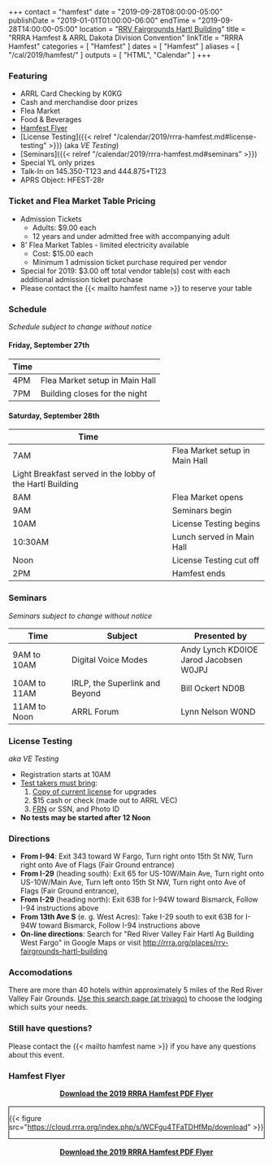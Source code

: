+++
contact = "hamfest"
date = "2019-09-28T08:00:00-05:00"
publishDate = "2019-01-01T01:00:00-06:00"
endTime	 = "2019-09-28T14:00:00-05:00"
location = "[RRV Fairgrounds Hartl Building](/places/rrv-fairgrounds-hartl-building)"
title = "RRRA Hamfest & ARRL Dakota Division Convention"
linkTitle = "RRRA Hamfest"
categories = [ "Hamfest" ]
dates = [ "Hamfest" ]
aliases = [ "/cal/2019/hamfest/" ]
outputs = [ "HTML", "Calendar" ]
+++
### Featuring

* ARRL Card Checking by K0KG
* Cash and merchandise door prizes
* Flea Market
* Food & Beverages
* [Hamfest Flyer](#hamfest-flyer)
* [License Testing]({{< relref "/calendar/2019/rrra-hamfest.md#license-testing" >}}) (aka *VE Testing*)
* [Seminars]({{< relref "/calendar/2019/rrra-hamfest.md#seminars" >}})
* Special YL only prizes
* Talk-In on 145.350-T123 and 444.875+T123
* APRS Object: HFEST-28r

### Ticket and Flea Market Table Pricing
* Admission Tickets
    * Adults: $9.00 each
    * 12 years and under admitted free with accompanying adult
* 8' Flea Market Tables - limited electricity available
    * Cost: $15.00 each
    * Minimum 1 admission ticket purchase required per vendor
* Special for 2019: $3.00 off total vendor table(s) cost with each additional admission ticket purchase
* Please contact the {{< mailto hamfest name >}} to reserve your table

### Schedule

*Schedule subject to change without notice*

#### Friday, September 27th

Time |      |
-----|------|
4PM | Flea Market setup in Main Hall
7PM | Building closes for the night

#### Saturday, September 28th

Time |      |
-----|------|
7AM | Flea Market setup in Main Hall
 | Light Breakfast served in the lobby of the Hartl Building
8AM | Flea Market opens
9AM | Seminars begin
10AM | License Testing begins
10:30AM | Lunch served in Main Hall
Noon | License Testing cut off
2PM | Hamfest ends

### Seminars

*Seminars subject to change without notice*

Time | Subject | Presented by
-----|---------|-------------
9AM to 10AM | Digital Voice Modes | Andy Lynch KD0IOE<br /> Jarod Jacobsen W0JPJ
10AM to 11AM | IRLP, the Superlink and Beyond | Bill Ockert ND0B
11AM to Noon | ARRL Forum | Lynn Nelson W0ND

### License Testing

*aka VE Testing*

* Registration starts at 10AM
* [Test takers must bring](http://www.arrl.org/what-to-bring-to-an-exam-session):
    1. [Copy of current license](http://www.arrl.org/obtain-license-copy) for upgrades
    1. $15 cash or check (made out to ARRL VEC)
    1.  [FRN](https://www.fcc.gov/wireless/support/universal-licensing-system-uls-resources/new-users-guide-getting-started-universal) or SSN, and Photo ID
* **No tests may be started after 12 Noon**

### Directions

* **From I-94**: Exit 343 toward W Fargo, Turn right onto 15th St NW, Turn right onto Ave of Flags (Fair Ground entrance)
* **From I-29** (heading south): Exit 65 for US-10W/Main Ave, Turn right onto US-10W/Main Ave, Turn left onto 15th St NW, Turn right onto Ave of Flags (Fair Ground entrance),
* **From I-29** (heading north): Exit 63B for I-94W toward Bismarck, Follow I-94 instructions above
* **From 13th Ave S** (e. g. West Acres): Take I-29 south to exit 63B for I-94W toward Bismarck, Follow I-94 instructions above
* **On-line directions**: Search for "Red River Valley Fair Hartl Ag Building West Fargo" in Google Maps or visit http://rrra.org/places/rrv-fairgrounds-hartl-building

### Accomodations

There are more than 40 hotels within approximately 5 miles of the Red River Valley Fair
Grounds. [Use this search page \(at trivago\)](https://www.trivago.com/?aDateRange%5Barr%5D=2019-09-27&aDateRange%5Bdep%5D=2019-09-28&aPriceRange%5Bfrom%5D=0&aPriceRange%5Bto%5D=0&iRoomType=7&aRooms%5B0%5D%5Badults%5D=2&cpt2=14776%2F200%2C1322%2F105%2C1320%2F105%2C1318%2F105%2C1316%2F105%2C1314%2F105&iViewType=0&bIsSeoPage=0&sortingId=3&slideoutsPageItemId=&iGeoDistanceLimit=8183&address=Main%20Ave%20W%201805&addressGeoCode%5B0%5D=46.8748448&addressGeoCode%5B1%5D=-96.9254856&offset=0&ra=)
to choose the lodging which suits your needs.

### Still have questions?

Please contact the {{< mailto hamfest name >}} if you have any questions about this event.

### Hamfest Flyer

<div style="text-align: center;"><strong><a href="https://cloud.rrra.org/index.php/s/UaIoMbRAVna2Php">Download the 2019 RRRA Hamfest PDF Flyer</a></strong></div>
<br />
<div style="border:1px solid black">

{{< figure src="https://cloud.rrra.org/index.php/s/WCFgu4TFaTDHfMp/download" >}}

</div>
<br />
<div style="text-align: center;"><strong><a href="https://cloud.rrra.org/index.php/s/UaIoMbRAVna2Php">Download the 2019 RRRA Hamfest PDF Flyer</a></strong></div>
